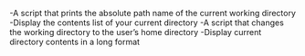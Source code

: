 -A script that prints the absolute path name of the current working directory
-Display the contents list of your current directory
-A script that changes the working directory to the user’s home directory
-Display current directory contents in a long format
